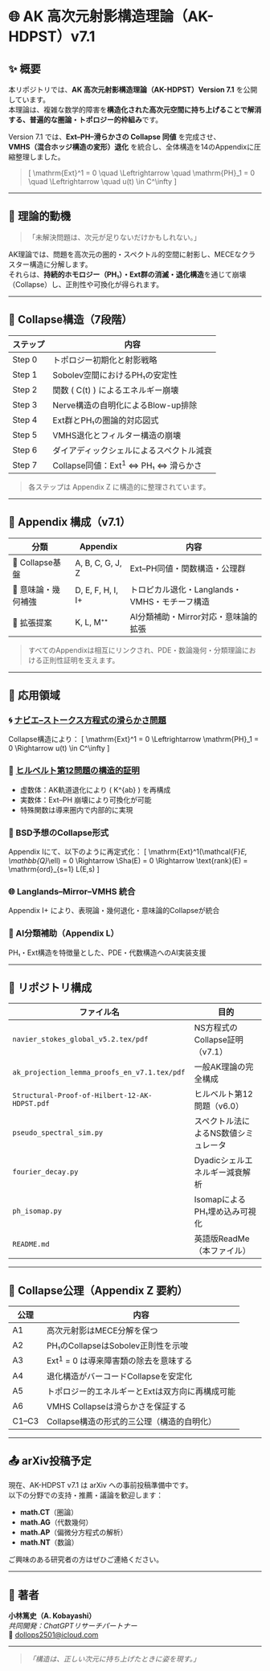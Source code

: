 # 🌐 AK 高次元射影構造理論（AK-HDPST）v7.1

## ✨ 概要

本リポジトリでは、**AK 高次元射影構造理論（AK-HDPST）Version 7.1** を公開しています。  
本理論は、複雑な数学的障害を**構造化された高次元空間に持ち上げることで解消する、普遍的な圏論・トポロジー的枠組み**です。

Version 7.1 では、**Ext–PH–滑らかさの Collapse 同値** を完成させ、  
**VMHS（混合ホッジ構造の変形）退化** を統合し、全体構造を14のAppendixに圧縮整理しました。

> \[
> \mathrm{Ext}^1 = 0 \quad \Leftrightarrow \quad \mathrm{PH}_1 = 0 \quad \Leftrightarrow \quad u(t) \in C^\infty
> \]

---

## 📌 理論的動機

> 「未解決問題は、次元が足りないだけかもしれない。」

AK理論では、問題を高次元の圏的・スペクトル的空間に射影し、MECEなクラスター構造に分解します。  
それらは、**持続的ホモロジー（PH₁）・Ext群の消滅・退化構造**を通じて崩壊（Collapse）し、正則性や可換化が得られます。

---

## 🧠 Collapse構造（7段階）

| ステップ | 内容 |
|----------|------|
| Step 0 | トポロジー初期化と射影戦略 |
| Step 1 | Sobolev空間におけるPH₁の安定性 |
| Step 2 | 関数 \( C(t) \) によるエネルギー崩壊 |
| Step 3 | Nerve構造の自明化によるBlow-up排除 |
| Step 4 | Ext群とPH₁の圏論的対応図式 |
| Step 5 | VMHS退化とフィルター構造の崩壊 |
| Step 6 | ダイアディックシェルによるスペクトル減衰 |
| Step 7 | Collapse同値：Ext$^1$ ⇔ PH₁ ⇔ 滑らかさ |

> 各ステップは Appendix Z に構造的に整理されています。

---

## 📂 Appendix 構成（v7.1）

| 分類 | Appendix | 内容 |
|------|----------|------|
| 🧱 Collapse基盤 | A, B, C, G, J, Z | Ext–PH同値・関数構造・公理群 |
| 🔧 意味論・幾何補強 | D, E, F, H, I, I+ | トロピカル退化・Langlands・VMHS・モチーフ構造 |
| 🌱 拡張提案 | K, L, M⁺⁺ | AI分類補助・Mirror対応・意味論的拡張 |

> すべてのAppendixは相互にリンクされ、PDE・数論幾何・分類理論における正則性証明を支えます。

---

## 🧪 応用領域

### 🌀 [ナビエ–ストークス方程式の滑らかさ問題](https://github.com/Kobayashi2501/navier-stokes-global-regularity)

Collapse構造により：
\[
\mathrm{Ext}^1 = 0 \Leftrightarrow \mathrm{PH}_1 = 0 \Rightarrow u(t) \in C^\infty
\]

### 🔷 [ヒルベルト第12問題の構造的証明](https://github.com/Kobayashi2501/Structural-Proof-of-Hilbert-s-12th-Problem-via-Categorical-Degeneration-in-AK-HDPST)

- 虚数体：AK軌道退化により \( K^{ab} \) を再構成  
- 実数体：Ext–PH 崩壊により可換化が可能  
- 特殊関数は導来圏内で内部的に実現

### 🧮 BSD予想のCollapse形式

Appendix Iにて、以下のように再定式化：
\[
\mathrm{Ext}^1(\mathcal{F}_E, \mathbb{Q}_\ell) = 0 \Rightarrow \Sha(E) = 0 \Rightarrow \text{rank}(E) = \mathrm{ord}_{s=1} L(E,s)
\]

### 🌐 Langlands–Mirror–VMHS 統合

Appendix I+ により、表現論・幾何退化・意味論的Collapseが統合

### 🤖 AI分類補助（Appendix L）

PH₁・Ext構造を特徴量とした、PDE・代数構造へのAI実装支援

---

## 📁 リポジトリ構成

| ファイル名 | 目的 |
|------------|------|
| `navier_stokes_global_v5.2.tex/pdf` | NS方程式のCollapse証明（v7.1） |
| `ak_projection_lemma_proofs_en_v7.1.tex/pdf` | 一般AK理論の完全構成 |
| `Structural-Proof-of-Hilbert-12-AK-HDPST.pdf` | ヒルベルト第12問題（v6.0） |
| `pseudo_spectral_sim.py` | スペクトル法によるNS数値シミュレータ |
| `fourier_decay.py` | Dyadicシェルエネルギー減衰解析 |
| `ph_isomap.py` | IsomapによるPH₁埋め込み可視化 |
| `README.md` | 英語版ReadMe（本ファイル） |

---

## 📜 Collapse公理（Appendix Z 要約）

| 公理 | 内容 |
|------|------|
| A1 | 高次元射影はMECE分解を保つ |
| A2 | PH₁のCollapseはSobolev正則性を示唆 |
| A3 | Ext$^1$ = 0 は導来障害類の除去を意味する |
| A4 | 退化構造がバーコードCollapseを安定化 |
| A5 | トポロジー的エネルギーとExtは双方向に再構成可能 |
| A6 | VMHS Collapseは滑らかさを保証する |
| C1–C3 | Collapse構造の形式的三公理（構造的自明化） |

---

## 📤 arXiv投稿予定

現在、AK-HDPST v7.1 は arXiv への事前投稿準備中です。  
以下の分野での支持・推薦・議論を歓迎します：

- **math.CT**（圏論）  
- **math.AG**（代数幾何）  
- **math.AP**（偏微分方程式の解析）  
- **math.NT**（数論）

ご興味のある研究者の方はぜひご連絡ください。

---

## 📨 著者

**小林篤史（A. Kobayashi）**  
_共同開発：ChatGPTリサーチパートナー_  
📧 dollops2501@icloud.com

---

> *「構造は、正しい次元に持ち上げたときに姿を現す。」*
